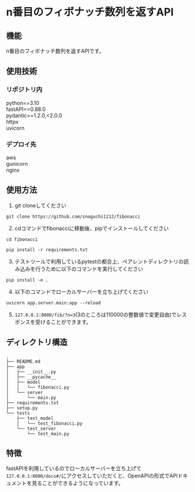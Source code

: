# n番目のフィボナッチ数列を返すAPI

## 機能
n番目のフィボナッチ数列を返すAPIです。

## 使用技術
### リポジトリ内
python==3.10  
fastAPI==0.88.0  
pydantic>=1.2.0,<2.0.0  
httpx  
uvicorn
  
### デプロイ先
aws  
gunicorn  
nginx

## 使用方法
1. git cloneしてください
```shell
git clone https://github.com/snoguchi1212/fibonacci
```
2. cdコマンドでfibonacciに移動後、pipでインストールしてください
```shell
cd fibonacci
```
```shell
pip install -r requirements.txt
```
3. テストツールで利用しているpytestの都合上、ペアレントディレクトリの読み込みを行うために以下のコマンドを実行してください
```shell
pip install -e .
```
4. 以下のコマンドでローカルサーバーを立ち上げてください
```shell
uvicorn app.server.main:app --reload
```
5. `127.0.0.1:8000/fib/?n=3`(3のところは110000の整数値で変更自由)でレスポンスを受けることができます。


## ディレクトリ構造
```
.
├── README.md
├── app
│   ├── __init__.py
│   ├── __pycache__
│   ├── model
│   │   └── fibonacci.py
│   └── server
│       └── main.py
├── requirements.txt
├── setup.py
└── tests
    ├── test_model
    │   └── test_fibonacci.py
    └── test_server
        └── test_main.py
```

## 特徴
fastAPIを利用しているのでローカルサーバーを立ち上げて`127.0.0.1:8000/docs#/`にアクセスしていただくと、OpenAPIの形式でAPIドキュメントを見ることができるようになっています。

